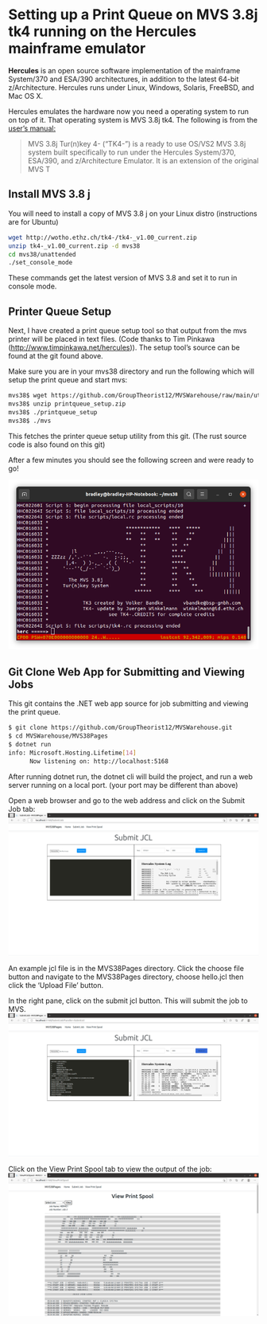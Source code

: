 # Setting up a Print Queue on MVS 3.8j tk4 running on the Hercules mainframe emulator

 **Hercules** is an open source software implementation of the mainframe System/370 and ESA/390 architectures, in addition to the latest 64-bit z/Architecture. Hercules runs under Linux, Windows, Solaris, FreeBSD, and Mac OS X.

Hercules emulates the hardware now you need a operating system to run on top of it. That operating system is MVS 3.8j tk4. The following is from the [user’s manual:](http://wotho.ethz.ch/tk4-/MVS_TK4-_v1.00_Users_Manual.pdf)

> MVS 3.8j Tur(n)key 4- (“TK4-”) is a ready to use OS/VS2 MVS 3.8j system built specifically to run under the Hercules System/370, ESA/390, and z/Architecture Emulator. It is an extension of the original MVS T
>
> 

## Install MVS 3.8 j

You will need to install a copy of MVS 3.8 j on your Linux distro (instructions are for Ubuntu)

```bash
wget http://wotho.ethz.ch/tk4-/tk4-_v1.00_current.zip
unzip tk4-_v1.00_current.zip -d mvs38
cd mvs38/unattended
./set_console_mode
```

These commands get the latest version of MVS 3.8 and set it to run in console mode.

## Printer Queue Setup

Next, I have created a print queue setup tool so that output from the mvs printer will be placed in text files. (Code thanks to Tim Pinkawa (http://www.timpinkawa.net/hercules)). The setup tool’s source can be found at the git found above.

Make sure you are in your mvs38 directory and run the following which will setup the print queue and start mvs:

```bash
mvs38$ wget https://github.com/GroupTheorist12/MVSWarehouse/raw/main/utilities/printqueue_setup.zip
mvs38$ unzip printqueue_setup.zip
mvs38$ ./printqueue_setup
mvs38$ ./mvs
```

This fetches the printer queue setup utility from this git. (The rust source code is also found on this git)

After a few minutes you should see the following screen and were ready to go!

![tk4screen](tk4screen.png)

## Git Clone Web App for Submitting and Viewing Jobs

This git contains the .NET web app source for job submitting and viewing the print queue.

```bash
$ git clone https://github.com/GroupTheorist12/MVSWarehouse.git
$ cd MVSWarehouse/MVS38Pages
$ dotnet run
info: Microsoft.Hosting.Lifetime[14]
      Now listening on: http://localhost:5168

```

After running dotnet run, the dotnet cli will build the project, and run a web server running on a local port. (your port may be different than above)

Open a web browser and go to the web address and click on the Submit Job tab:
![submit_job1](submit_job1.png)

An example jcl file is in the MVS38Pages directory. Click the choose file button and navigate to the MVS38Pages directory, choose hello.jcl then click the ‘Upload File’ button.

In the right pane, click on the submit jcl button. This will submit the job to MVS.
![submit_job2](submit_job2.png)

Click on the View Print Spool tab to view the output of the job:
![view_print_spool](view_print_spool.png)

